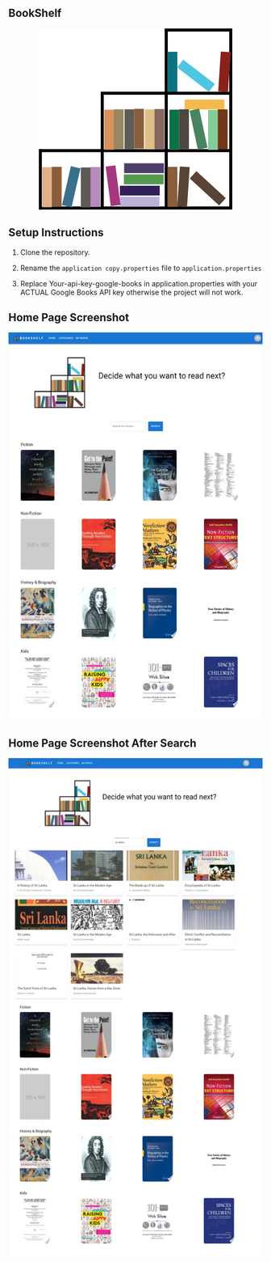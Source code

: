 
## BookShelf 
<p align="center">
  <img src="screenshots/bookLogo.png" alt="Logo">
</p>

## Setup Instructions

1. Clone the repository.

2. Rename the `application copy.properties` file to `application.properties`
   
3. Replace Your-api-key-google-books in application.properties with your ACTUAL Google Books API key otherwise the project will not work.


## Home Page Screenshot

![Home Page Screenshot](screenshots/ssbok1.png)

## Home Page Screenshot After Search

![Home Page Screenshot After Search](screenshots/ssbok2.png)
